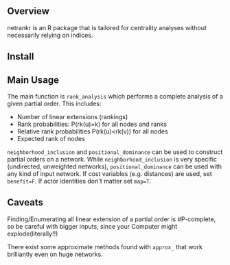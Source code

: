 
Overview
--------

netrankr is an R package that is tailored for centrality analyses without necessarily relying on indices.

Install
-------

Main Usage
----------

The main function is `rank_analysis` which performs a complete analysis of a given partial order. This includes:

-   Number of linear extensions (rankings)
-   Rank probabilities: P(rk(u)=k) for all nodes and ranks
-   Relative rank probabilities P(rk(u)&lt;rk(v)) for all nodes
-   Expected rank of nodes

`neighborhood_inclusion` and `positional_dominance` can be used to construct partial orders on a network. While `neighborhood_inclusion` is very specific (undirected, unweighted networks), `positional_dominance` can be used with any kind of input network. If cost variables (e.g. distances) are used, set `benefit=F`. If actor identities don't matter set `map=T`.

Caveats
-------

Finding/Enumerating all linear extension of a partial order is \#P-complete, so be careful with bigger inputs, since your Computer might explode(literally!!)

There exist some approximate methods found with `approx_` that work brilliantly even on huge networks.
